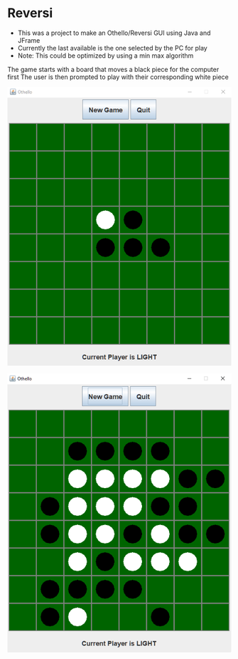 # Reversi

* This was a project to make an Othello/Reversi GUI using Java and JFrame
* Currently the last available is the one selected by the PC for play
* Note: This could be optimized by using a min max algorithm

The game starts with a board that moves a black piece for the computer first
The user is then prompted to play with their corresponding white piece

![initial board image](https://github.com/ronaldrespinoza/Reversi/blob/master/img/board_1.png)

![board in play image](https://github.com/ronaldrespinoza/Reversi/blob/master/img/board_2.png)
